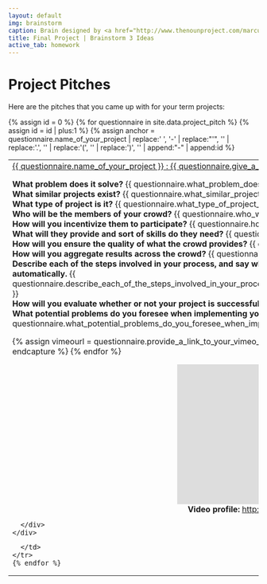 ```yaml
---
layout: default
img: brainstorm
caption: Brain designed by <a href="http://www.thenounproject.com/marcusmichaels">Marcus Michaels</a> from the <a href="http://www.thenounproject.com">Noun Project</a>
title: Final Project | Brainstorm 3 Ideas
active_tab: homework
---
```



Project Pitches
=============================================================
Here are the pitches that you came up with for your term projects:

<table class="table table-striped"> 
  <tbody>
    {% assign id = 0 %}
    {% for questionnaire in site.data.project_pitch %}
    {% assign id = id | plus:1 %}
    {% assign anchor = questionnaire.name_of_your_project | replace:' ', '-' | replace:"'", '' | replace:'.', ''  | replace:'(', '' | replace:')', '' | append:"-" | append:id %}
   <tr>
      <td>
<div class="panel-group" id="accordion{{ anchor }}">
  <div class="panel panel-default">
    <div class="panel-heading">
      <div class="panel-title">
        <a data-toggle="collapse" data-parent="#accordion{{ anchor }}" href="#{{ anchor }}">
	{{ questionnaire.name_of_your_project }} : 
	{{ questionnaire.give_a_one_sentence_description_of_your_project }} 
        </a>
      </div>
    </div>
    <div id="{{ anchor }}" class="panel-collapse collapse">
      <div class="panel-body">

<b>What problem does it solve?</b> {{ questionnaire.what_problem_does_it_solve }} <br />
<b>What similar projects exist?</b> {{ questionnaire.what_similar_projects_exist }} <br />
<b>What type of project is it?</b> {{ questionnaire.what_type_of_project_is_it }} <br />
<b>Who will be the members of your crowd?</b> {{ questionnaire.who_will_be_the_members_of_your_crowd }} <br />
<b>How will you incentivize them to participate?</b> {{ questionnaire.how_will_you_incentivize_them_to_participate }} <br />
<b>What will they provide and sort of skills do they need?</b> {{ questionnaire.what_will_they_provide_and_what_sort_of_skills_do_they_need }} <br />
<b>How will you ensure the quality of what the crowd provides?</b> {{ questionnaire.how_will_you_ensure_the_quality_of_the_crowd_provides }} <br />
<b>How will you aggregate results across the crowd?</b> {{ questionnaire.how_will_you_aggregate_the_results_from_the_crowd }} <br />
<b>Describe each of the steps involved in your process, and say what parts will be done will be done by the crowd and what parts will be done automatically.</b> {{ questionnaire.describe_each_of_the_steps_involved_in_your_process_what_parts_will_be_done_by_the_crowd_and_what_parts_will_be_done_automatically }} <br />
<b>How will you evaluate whether or not your project is successful?</b> {{ questionnaire.how_will_you_evaluate_if_your_project_is_successful }} <br />
<b>What potential problems do you foresee when implementing your project?</b> {{ questionnaire.what_potential_problems_do_you_foresee_when_implementing_your_project }} <br />


{% assign vimeourl = questionnaire.provide_a_link_to_your_vimeo_video | split:"/" %}
{% for urlpart in vimeourl %}
	{% capture videonum %}{{ urlpart }}{% endcapture %}
{% endfor %} 
<div align="center" class="hidden-sm hidden-xs">
<iframe src="http://player.vimeo.com/video/{{ videonum }}" width="500" height="281" frameborder="0" webkitallowfullscreen mozallowfullscreen allowfullscreen></iframe> <br />
</div>
<div align="center" class="visible-sm visible-xs">
<b>Video profile:</b> <a href="http://player.vimeo.com/video/{{ videonum }}">http://player.vimeo.com/video/{{ videonum }}"</a> <br />
</div>

      </div>
    </div>
  </div>
</div>

      </td>
    </tr>
    {% endfor %}
  </tbody>
</table>
 